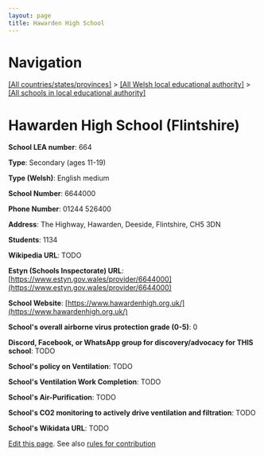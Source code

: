 ```yaml
---
layout: page
title: Hawarden High School
---
```

# Navigation

[[All countries/states/provinces]](../../..) > [[All Welsh local educational authority]](../..) > [[All schools in local educational authority]](..)

# Hawarden High School (Flintshire)

**School LEA number**: 664

**Type**: Secondary (ages 11-19)

**Type (Welsh)**: English medium

**School Number**: 6644000

**Phone Number**: 01244 526400

**Address**: The Highway, Hawarden, Deeside, Flintshire, CH5 3DN

**Students**: 1134

**Wikipedia URL**: TODO

**Estyn (Schools Inspectorate) URL**: [https://www.estyn.gov.wales/provider/6644000](https://www.estyn.gov.wales/provider/6644000)

**School Website**: [https://www.hawardenhigh.org.uk/](https://www.hawardenhigh.org.uk/)

**School's overall airborne virus protection grade (0-5)**: 0

**Discord, Facebook, or WhatsApp group for discovery/advocacy for THIS school**: TODO

**School's policy on Ventilation**: TODO

**School's Ventilation Work Completion**: TODO

**School's Air-Purification**: TODO

**School's CO2 monitoring to actively drive ventilation and filtration**: TODO

**School's Wikidata URL**: TODO




[Edit this page](https://github.com/ventilate-schools/Wales/edit/prif/./Flintshire/Hawarden_High_School.md). See also [rules for contribution](../../../contribution-rules/)